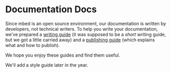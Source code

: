 # Documentation Docs

Since mbed is an open source environment, our documentation is written by developers, not technical writers. To help you write your documentation, we've prepared a [writing guide](/Docs/writing_guide/) (it was supposed to be a *short* writing guide, but we got a little carried away) and a [publishing guide](/Docs/publishing_guide/) (which explains what and how to publish).

We hope you enjoy these guides and find them useful. 

We'll add a style guide later in the year.